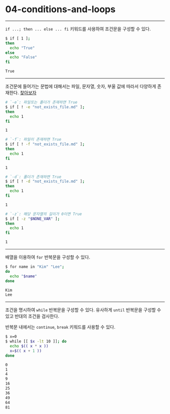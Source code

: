 # 04-conditions-and-loops

---

`if ...; then ... else ... fi` 키워드를 사용하여 조건문을 구성할 수 있다.

```bash
$ if [ 1 ];
then
  echo "True"
else
  echo "False"
fi

True
```

---

조건문에 들어가는 문법에 대해서는 파일, 문자열, 숫자, 부울 값에 따라서 다양하게 존재한다. [찾아보자](https://github.com/denysdovhan/bash-handbook#primary-and-combining-expressions)

```bash
# `-e`: 파일또는 폴더가 존재하면 True
$ if [ ! -e "not_exists_file.md" ];
then
  echo 1
fi

1
```

```bash
# `-f`: 파일이 존재하면 True
$ if [ ! -f "not_exists_file.md" ];
then
  echo 1
fi

1
```

```bash
# `-d`: 폴더가 존재하면 True
$ if [ ! -d "not_exists_file.md" ];
then
  echo 1
fi

1
```

```bash
# `-z`: 해당 문자열의 길이가 0이면 True
$ if [ -z "$NONE_VAR" ];
then
  echo 1
fi

1
```

---

배열을 이용하여 `for` 반복문을 구성할 수 있다.

```bash
$ for name in "Kim" "Lee";
do
  echo "$name"
done

Kim
Lee
```


---


조건을 명시하여 `while` 반복문을 구성할 수 있다. 유사하게 `until` 반복문을 구성할 수 있고 반대의 조건을 검사한다.


반복문 내에서는 `continue`, `break` 키워드를 사용할 수 있다.

```bash
$ x=0
$ while [[ $x -lt 10 ]]; do
  echo $(( x * x ))
  x=$(( x + 1 ))
done

0
1
4
9
16
25
36
49
64
81
```
